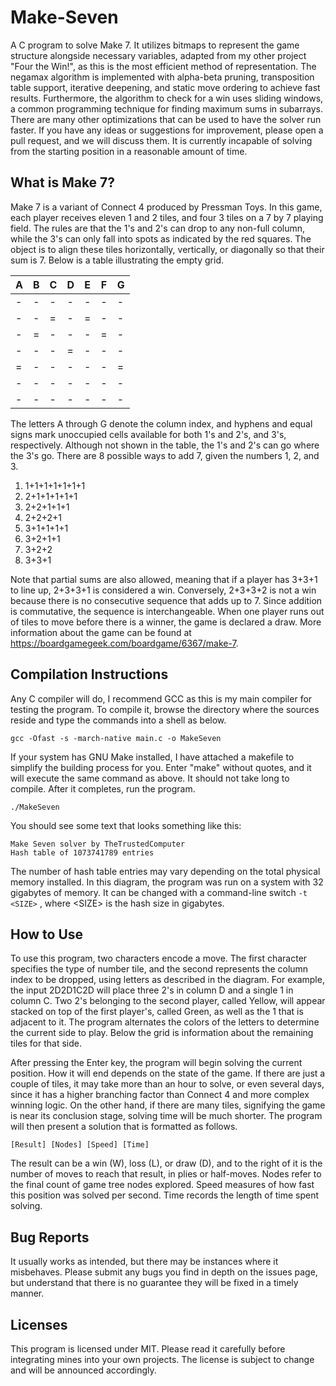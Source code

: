 # Make-Seven
A C program to solve Make 7. It utilizes bitmaps to represent the game structure alongside necessary variables, adapted from my other project "Four the Win!", as this is the most efficient method of representation. The negamax algorithm is implemented with alpha-beta pruning, transposition table support, iterative deepening, and static move ordering to achieve fast results. Furthermore, the algorithm to check for a win uses sliding windows, a common programming technique for finding maximum sums in subarrays. There are many other optimizations that can be used to have the solver run faster. If you have any ideas or suggestions for improvement, please open a pull request, and we will discuss them. It is currently incapable of solving from the starting position in a reasonable amount of time.


## What is Make 7?
Make 7 is a variant of Connect 4 produced by Pressman Toys. In this game, each player receives eleven 1 and 2 tiles, and four 3 tiles on a 7 by 7 playing field. The rules are that the 1's and 2's can drop to any non-full column, while the 3's can only fall into spots as indicated by the red squares. The object is to align these tiles horizontally, vertically, or diagonally so that their sum is 7. Below is a table illustrating the empty grid.

|  A  |  B  |  C  |  D  |  E  |  F  |  G  |
| --- | --- | --- | --- | --- | --- | --- | 
|  -  |  -  |  -  |  -  |  -  |  -  |  -  |
|  -  |  -  |  =  |  -  |  =  |  -  |  -  |
|  -  |  =  |  -  |  -  |  -  |  =  |  -  |
|  -  |  -  |  -  |  =  |  -  |  -  |  -  |
|  =  |  -  |  -  |  -  |  -  |  -  |  =  |
|  -  |  -  |  -  |  -  |  -  |  -  |  -  |
|  -  |  -  |  -  |  -  |  -  |  -  |  -  |

The letters A through G denote the column index, and hyphens and equal signs mark unoccupied cells available for both 1's and 2's, and  3's, respectively. Although not shown in the table, the 1's and 2's can go where the 3's go. There are 8 possible ways to add 7, given the numbers 1, 2, and 3.

1. 1+1+1+1+1+1+1
2. 2+1+1+1+1+1
3. 2+2+1+1+1
4. 2+2+2+1
5. 3+1+1+1+1
6. 3+2+1+1
7. 3+2+2
8. 3+3+1

Note that partial sums are also allowed, meaning that if a player has 3+3+1 to line up, 2+3+3+1 is considered a win. Conversely, 2+3+3+2 is not a win because there is no consecutive sequence that adds up to 7. Since addition is commutative, the sequence is interchangeable. When one player runs out of tiles to move before there is a winner, the game is declared a draw. More information about the game can be found at https://boardgamegeek.com/boardgame/6367/make-7.

## Compilation Instructions
Any C compiler will do, I recommend GCC as this is my main compiler for testing the program. To compile it, browse the directory where the sources reside and type the commands into a shell as below.

```gcc -Ofast -s -march-native main.c -o MakeSeven```

If your system has GNU Make installed, I have attached a makefile to simplify the building process for you. Enter "make" without quotes, and it will execute the same command as above. It should not take long to compile. After it completes, run the program.

```./MakeSeven```

You should see some text that looks something like this:
```
Make Seven solver by TheTrustedComputer
Hash table of 1073741789 entries
```

The number of hash table entries may vary depending on the total physical memory installed. In this diagram, the program was run on a system with 32 gigabytes of memory. It can be changed with a command-line switch ```-t <SIZE>``` , where \<SIZE> is the hash size in gigabytes.

## How to Use
To use this program, two characters encode a move. The first character specifies the type of number tile, and the second represents the column index to be dropped, using letters as described in the diagram. For example, the input 2D2D1C2D will place three 2's in column D and a single 1 in column C. Two 2's belonging to the second player, called Yellow, will appear stacked on top of the first player's, called Green, as well as the 1 that is adjacent to it. The program alternates the colors of the letters to determine the current side to play. Below the grid is information about the remaining tiles for that side.

After pressing the Enter key, the program will begin solving the current position. How it will end depends on the state of the game. If there are just a couple of tiles, it may take more than an hour to solve, or even several days, since it has a higher branching factor than Connect 4 and more complex winning logic. On the other hand, if there are many tiles, signifying the game is near its conclusion stage, solving time will be much shorter. The program will then present a solution that is formatted as follows.

```[Result] [Nodes] [Speed] [Time]```

The result can be a win (W), loss (L), or draw (D), and to the right of it is the number of moves to reach that result, in plies or half-moves. Nodes refer to the final count of game tree nodes explored. Speed measures of how fast this position was solved per second. Time records the length of time spent solving.

## Bug Reports
It usually works as intended, but there may be instances where it misbehaves. Please submit any bugs you find in depth on the issues page, but understand that there is no guarantee they will be fixed in a timely manner.

## Licenses
This program is licensed under MIT. Please read it carefully before integrating mines into your own projects. The license is subject to change and will be announced accordingly.
